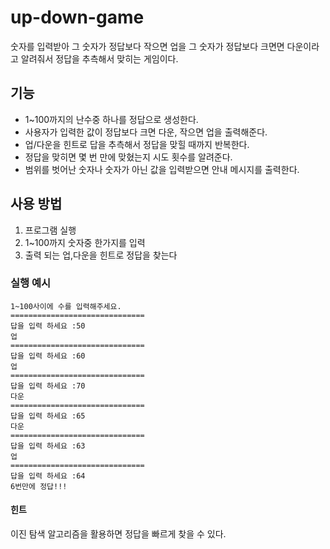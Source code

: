 # up-down-game
숫자를 입력받아 그 숫자가 정답보다 작으면 업을 그 숫자가 정답보다 크면면 다운이라고 알려줘서 정답을 추측해서 맞히는 게임이다.
## 기능
- 1~100까지의 난수중 하나를 정답으로 생성한다.
- 사용자가 입력한 값이 정답보다 크면 다운, 작으면 업을 출력해준다.
- 업/다운을 힌트로 답을 추측해서 정답을 맞힐 때까지 반복한다.
- 정답을 맞히면 몇 번 만에 맞혔는지 시도 횟수를 알려준다.
- 범위를 벗어난 숫자나 숫자가 아닌 값을 입력받으면 안내 메시지를 출력한다.
## 사용 방법
1. 프로그램 실행
2. 1~100까지 숫자중 한가지를 입력
3. 출력 되는 업,다운을 힌트로 정답을 찾는다
### 실행 예시
```
1~100사이에 수를 입력해주세요.
==============================
답을 입력 하세요 :50
업
==============================
답을 입력 하세요 :60
업
==============================
답을 입력 하세요 :70
다운
==============================
답을 입력 하세요 :65
다운
==============================
답을 입력 하세요 :63
업
==============================
답을 입력 하세요 :64
6번만에 정답!!!
```
#### 힌트
이진 탐색 알고리즘을 활용하면 정답을 빠르게 찾을 수 있다.